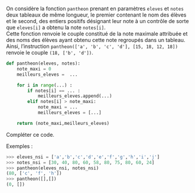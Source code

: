 On considère la fonction `pantheon` prenant en paramètres `eleves` et `notes` deux
tableaux de même longueur, le premier contenant le nom des élèves et le second, des
entiers positifs désignant leur note à un contrôle de sorte que `eleves[i]` a obtenu la
note `notes[i]`.  
Cette fonction renvoie le couple constitué de la note maximale attribuée et des noms
des élèves ayant obtenu cette note regroupés dans un tableau.  
Ainsi, l’instruction `pantheon(['a', 'b', 'c', 'd'], [15, 18, 12, 18])` renvoie
le couple `(18, ['b', 'd'])`.

```python linenums='1'
def pantheon(eleves, notes):
    note_maxi = 0
    meilleurs_eleves =  ...

    for i in range(...) :
        if notes[i] == ... :
            meilleurs_eleves.append(...)
        elif notes[i] > note_maxi:
            note_maxi = ...
            meilleurs_eleves = [...]

    return (note_maxi,meilleurs_eleves)
```

Compléter ce code.

Exemples :

```python
>>> eleves_nsi = ['a','b','c','d','e','f','g','h','i','j']
>>> notes_nsi = [30, 40, 80, 60, 58, 80, 75, 80, 60, 24]
>>> pantheon(eleves_nsi, notes_nsi)
(80, ['c', 'f', 'h'])
>>> pantheon([],[])
(0, [])
```